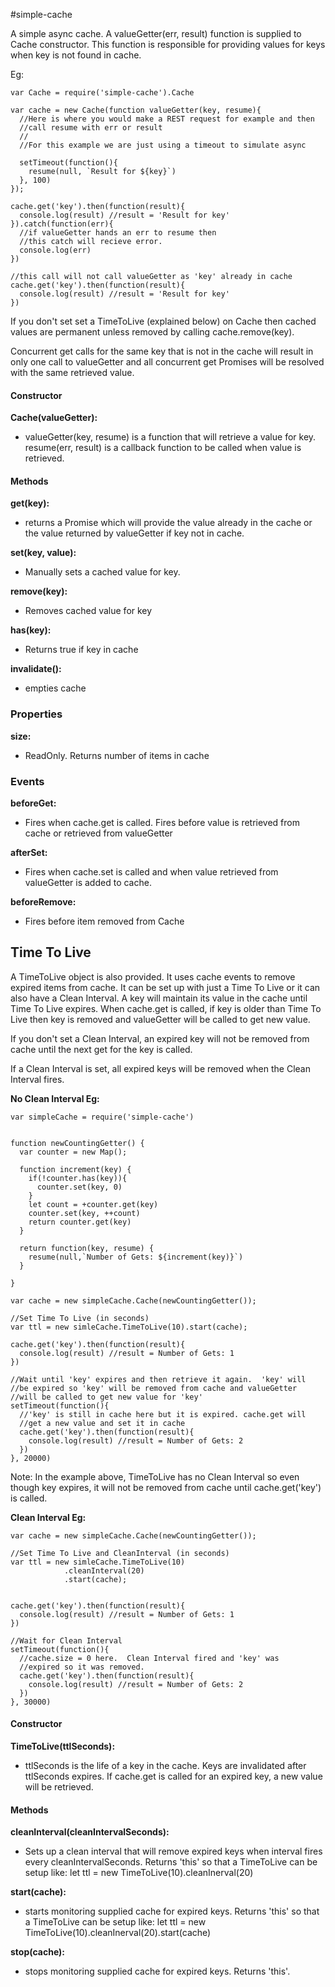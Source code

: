 #simple-cache



A simple async cache. A valueGetter(err, result) function is supplied to Cache constructor. This function is responsible for providing values for keys when key is not found in cache.

Eg:


```
var Cache = require('simple-cache').Cache

var cache = new Cache(function valueGetter(key, resume){
  //Here is where you would make a REST request for example and then
  //call resume with err or result
  //
  //For this example we are just using a timeout to simulate async
  
  setTimeout(function(){
    resume(null, `Result for ${key}`)
  }, 100)
});

cache.get('key').then(function(result){
  console.log(result) //result = 'Result for key'
}).catch(function(err){
  //if valueGetter hands an err to resume then 
  //this catch will recieve error.
  console.log(err)
})

//this call will not call valueGetter as 'key' already in cache
cache.get('key').then(function(result){
  console.log(result) //result = 'Result for key'
})

```

If you don't set set a TimeToLive (explained below) on Cache then cached values are permanent unless removed by calling cache.remove(key).

Concurrent get calls for the same key that is not in the cache will result in only one call to valueGetter and all concurrent get Promises will be resolved with the same retrieved value.

#### Constructor

**Cache(valueGetter):** 
* valueGetter(key, resume) is a function that will retrieve a value for key.  resume(err, result) is a callback function to be called when value is retrieved.


#### Methods

**get(key):** 
* returns a Promise which will provide the value already in the cache or the value returned by valueGetter if key not in cache.

**set(key, value):** 
* Manually sets a cached value for key.

**remove(key):** 
* Removes cached value for key

**has(key):** 
* Returns true if key in cache

**invalidate():** 
* empties cache

### Properties
**size:** 
* ReadOnly. Returns number of items in cache

### Events

**beforeGet:** 
* Fires when cache.get is called. Fires before value is retrieved from cache or retrieved from valueGetter

**afterSet:** 
* Fires when cache.set is called and when value retrieved from valueGetter is added to cache.

**beforeRemove:** 
* Fires before item removed from Cache


## Time To Live

A TimeToLive object is also provided.  It uses cache events to remove expired items from cache.  It can be set up with just a Time To Live or it can also have a Clean Interval.  A key will maintain its value in the cache until Time To Live expires. When cache.get is called, if key is older than Time To Live then key is removed and valueGetter will be called to get new value.

If you don't set a Clean Interval, an expired key will not be removed from cache until the next get for the key is called.

If a Clean Interval is set, all expired keys will be removed when the Clean Interval fires.

**No Clean Interval Eg:**


```
var simpleCache = require('simple-cache')


function newCountingGetter() {
  var counter = new Map();

  function increment(key) {
    if(!counter.has(key)){
      counter.set(key, 0)
    }
    let count = +counter.get(key)
    counter.set(key, ++count)
    return counter.get(key)
  }

  return function(key, resume) {
    resume(null,`Number of Gets: ${increment(key)}`)
  }

}

var cache = new simpleCache.Cache(newCountingGetter());

//Set Time To Live (in seconds)
var ttl = new simleCache.TimeToLive(10).start(cache); 

cache.get('key').then(function(result){
  console.log(result) //result = Number of Gets: 1
})

//Wait until 'key' expires and then retrieve it again.  'key' will
//be expired so 'key' will be removed from cache and valueGetter 
//will be called to get new value for 'key'
setTimeout(function(){
  //'key' is still in cache here but it is expired. cache.get will 
  //get a new value and set it in cache
  cache.get('key').then(function(result){
    console.log(result) //result = Number of Gets: 2
  })
}, 20000)

```

Note:  In the example above, TimeToLive has no Clean Interval so even though key expires, it will not be removed from cache until cache.get('key') is called.



**Clean Interval Eg:**

```
var cache = new simpleCache.Cache(newCountingGetter());

//Set Time To Live and CleanInterval (in seconds)
var ttl = new simleCache.TimeToLive(10)
            .cleanInterval(20)
            .start(cache); 


cache.get('key').then(function(result){
  console.log(result) //result = Number of Gets: 1
})

//Wait for Clean Interval
setTimeout(function(){
  //cache.size = 0 here.  Clean Interval fired and 'key' was 
  //expired so it was removed.
  cache.get('key').then(function(result){
    console.log(result) //result = Number of Gets: 2
  })
}, 30000)
```

#### Constructor
**TimeToLive(ttlSeconds):** 
* ttlSeconds is the life of a key in the cache.  Keys are invalidated after ttlSeconds expires. If cache.get is called for an expired key, a new value will be retrieved.

#### Methods
**cleanInterval(cleanIntervalSeconds):** 
* Sets up a clean interval that will remove expired keys when interval fires every cleanIntervalSeconds. Returns 'this' so that a TimeToLive can be setup like: 
let ttl = new TimeToLive(10).cleanInerval(20)

**start(cache):** 
* starts monitoring supplied cache for expired keys. Returns 'this' so that a TimeToLive can be setup like: 
let ttl = new TimeToLive(10).cleanInerval(20).start(cache)

**stop(cache):** 
* stops monitoring supplied cache for expired keys. Returns 'this'.